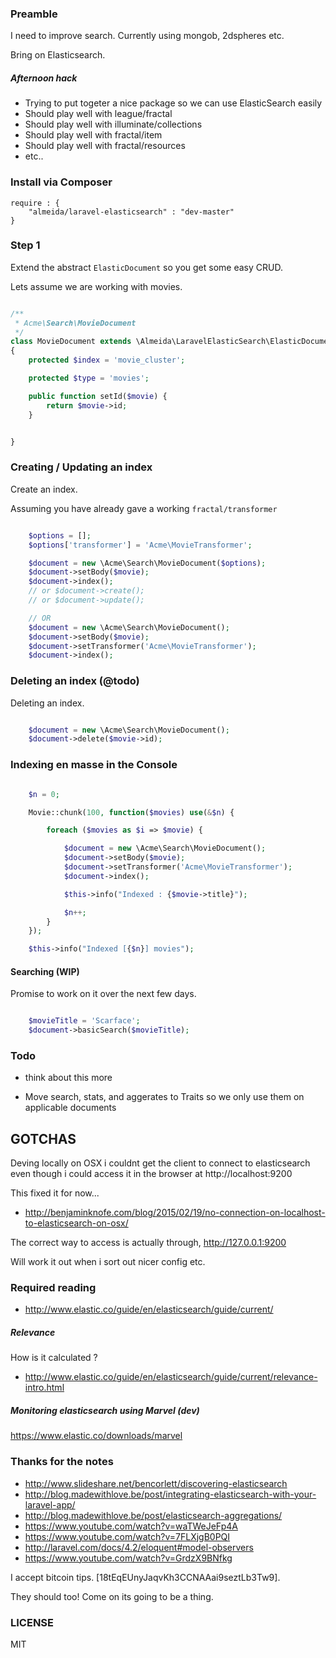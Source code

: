 ### Preamble

I need to improve search. Currently using mongob, 2dspheres etc.

Bring on Elasticsearch.

##### Afternoon hack

- Trying to put togeter a nice package so we can use ElasticSearch easily
- Should play well with league/fractal
- Should play well with illuminate/collections
- Should play well with fractal/item
- Should play well with fractal/resources
- etc..

### Install via Composer

	require : {
		"almeida/laravel-elasticsearch" : "dev-master"
	}


### Step 1

Extend the abstract `ElasticDocument` so you get some easy CRUD.

Lets assume we are working with movies.

```php

/**
 * Acme\Search\MovieDocument
 */
class MovieDocument extends \Almeida\LaravelElasticSearch\ElasticDocumentAbstract
{
	protected $index = 'movie_cluster';

	protected $type = 'movies';

	public function setId($movie) {
		return $movie->id;
	}


}
```

### Creating / Updating an index

Create an index.

Assuming you have already gave a working `fractal/transformer`

```php

	$options = [];
	$options['transformer'] = 'Acme\MovieTransformer';

	$document = new \Acme\Search\MovieDocument($options);
	$document->setBody($movie);
	$document->index();
	// or $document->create();
	// or $document->update();

	// OR
	$document = new \Acme\Search\MovieDocument();
	$document->setBody($movie);
	$document->setTransformer('Acme\MovieTransformer');
	$document->index();


```
### Deleting an index (@todo)

Deleting an index.

```php

	$document = new \Acme\Search\MovieDocument();
	$document->delete($movie->id);

```


### Indexing en masse in the Console

```php

	$n = 0;

	Movie::chunk(100, function($movies) use(&$n) {

		foreach ($movies as $i => $movie) {

			$document = new \Acme\Search\MovieDocument();
			$document->setBody($movie);
			$document->setTransformer('Acme\MovieTransformer');
			$document->index();

			$this->info("Indexed : {$movie->title}");

			$n++;
		}
	});

	$this->info("Indexed [{$n}] movies");

```

#### Searching (WIP)

Promise to work on it over the next few days.

```php

	$movieTitle = 'Scarface';
	$document->basicSearch($movieTitle);

```


### Todo

- think about this more

- Move search, stats, and aggerates to Traits so we only use them on applicable documents


## GOTCHAS

Deving locally on OSX i couldnt get the client to connect to elasticsearch even
though i could access it in the browser at http://localhost:9200

This fixed it for now...

- http://benjaminknofe.com/blog/2015/02/19/no-connection-on-localhost-to-elasticsearch-on-osx/

The correct way to access is actually through, http://127.0.0.1:9200

Will work it out when i sort out nicer config etc.

### Required reading

- http://www.elastic.co/guide/en/elasticsearch/guide/current/

##### Relevance

How is it calculated ?

- http://www.elastic.co/guide/en/elasticsearch/guide/current/relevance-intro.html

##### Monitoring elasticsearch using Marvel (dev)

https://www.elastic.co/downloads/marvel


### Thanks for the notes

- http://www.slideshare.net/bencorlett/discovering-elasticsearch
- http://blog.madewithlove.be/post/integrating-elasticsearch-with-your-laravel-app/
- http://blog.madewithlove.be/post/elasticsearch-aggregations/
- https://www.youtube.com/watch?v=waTWeJeFp4A
- https://www.youtube.com/watch?v=7FLXjgB0PQI
- http://laravel.com/docs/4.2/eloquent#model-observers
- https://www.youtube.com/watch?v=GrdzX9BNfkg


I accept bitcoin tips. [18tEqEUnyJaqvKh3CCNAAai9seztLb3Tw9].

They should too! Come on its going to be a thing.

### LICENSE

MIT
